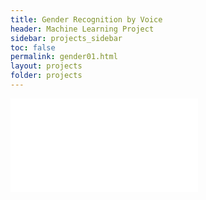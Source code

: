 ```yaml
---
title: Gender Recognition by Voice
header: Machine Learning Project
sidebar: projects_sidebar
toc: false
permalink: gender01.html
layout: projects
folder: projects
---
```

<head>
<script>
  function resize(obj) {
    obj.style.height = obj.contentWindow.document.body.scrollHeight + 40 + 'px';
  }
</script>
</head>

<iframe src="pages/projects/gender01_content.html"
        onload="resize(this)"
        frameborder="0"
        scrolling="no"/>
